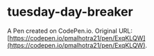 # tuesday-day-breaker

A Pen created on CodePen.io. Original URL: [https://codepen.io/pmalhotra21/pen/ExqKLQW](https://codepen.io/pmalhotra21/pen/ExqKLQW).

